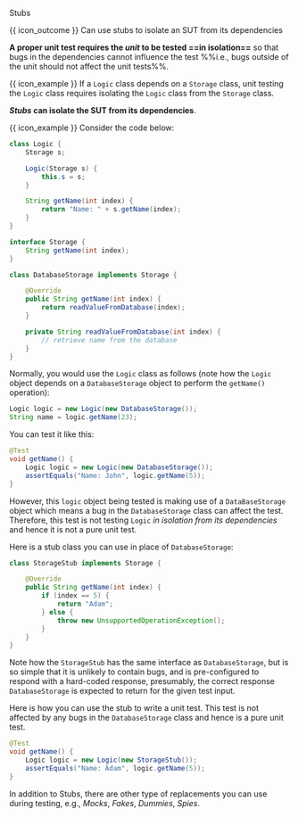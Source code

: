 <span id="title">Stubs</span>

<span id="outcomes">{{ icon_outcome }} Can use stubs to isolate an SUT from its dependencies</span>

<div id="body">

**A proper unit test requires the _unit_ to be tested ==in isolation==** so that bugs in the <tooltip content="other code the unit depends on">dependencies</tooltip> cannot influence the test %%i.e., bugs outside of the unit should not affect the unit tests%%.

<box>

{{ icon_example }} If a `Logic` class depends on a `Storage` class, unit testing the `Logic` class requires isolating the `Logic` class from the `Storage` class.

</box>

**_Stubs_ can isolate the <popover content="Software Under Test (in this case, the _unit_ being tested)">SUT</popover> from its dependencies**.

<box type="definition" seamless>
<include src="../../../../common/definitions.md#def-stub" trim />
</box>


<box>

{{ icon_example }} Consider the code below:
```java
class Logic {
    Storage s;

    Logic(Storage s) {
        this.s = s;
    }

    String getName(int index) {
        return "Name: " + s.getName(index);
    }
}
```
```java
interface Storage {
    String getName(int index);
}
```
```java
class DatabaseStorage implements Storage {

    @Override
    public String getName(int index) {
        return readValueFromDatabase(index);
    }

    private String readValueFromDatabase(int index) {
        // retrieve name from the database
    }
}
```
Normally, you would use the `Logic` class as follows (note how the `Logic` object depends on a `DatabaseStorage` object to perform the `getName()` operation):
```java
Logic logic = new Logic(new DatabaseStorage());
String name = logic.getName(23);
```

You can test it like this:
```java
@Test
void getName() {
    Logic logic = new Logic(new DatabaseStorage());
    assertEquals("Name: John", logic.getName(5));
}
```

However, this `logic` object being tested is making use of a `DataBaseStorage` object which means a bug in the `DatabaseStorage` class can affect the test. Therefore, this test is not testing `Logic` _in isolation from its dependencies_ and hence it is not a pure unit test.

Here is a stub class you can use in place of `DatabaseStorage`:
```java
class StorageStub implements Storage {

    @Override
    public String getName(int index) {
        if (index == 5) {
            return "Adam";
        } else {
            throw new UnsupportedOperationException();
        }
    }
}
```
Note how the `StorageStub` has the same interface as `DatabaseStorage`, but is so simple that it is unlikely to contain bugs, and is pre-configured to respond with a hard-coded response, presumably, the correct response `DatabaseStorage` is expected to return for the given test input.

Here is how you can use the stub to write a unit test. This test is not affected by any bugs in the `DatabaseStorage` class and hence is a pure unit test.
```java
@Test
void getName() {
    Logic logic = new Logic(new StorageStub());
    assertEquals("Name: Adam", logic.getName(5));
}
```

</box>

In addition to Stubs, there are other type of replacements you can use during testing, e.g., _Mocks_, _Fakes_, _Dummies_, _Spies_.

</div>

<div id="extras">
<include src="resourcesPanel.md" boilerplate/>
<include src="exercisesPanel.md" boilerplate/>
</div>
